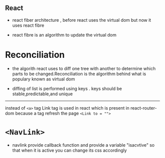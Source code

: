 ## React

* react fiber architecture , before react uses the virtual dom but now it uses react fibre

* react fibre is an algorithm to update the virtual dom

# Reconciliation 
- the algorith react uses to diff one tree with another to determine which parts to be changed.Reconciliation is the algorithm behind what is populary known as virtual dom


- diffing of list is performed using keys . keys should be stable,predictable,and unique







--------------------------------------------------------------------------------------------------------------------
instead of ` <a> ` tag Link tag is used in react which is present in react-router-dom because a tag refresh the page 
` <Link to = "">  `

# ` <NavLink> `
 - navlink provide callback function and provide a variable "isacvtive" so that when it is active you can change its css accordingly